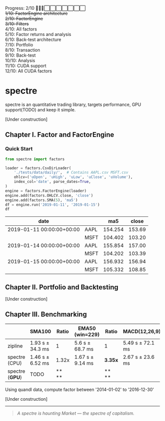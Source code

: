 
Progress: 2/10  🔳🔳🔳⬜⬜⬜⬜⬜⬜⬜  
~~1/10: FactorEngine architecture~~  
~~2/10: FactorEngine~~  
~~3/10: Filters~~  
4/10: All factors  
5/10: Factor returns and analysis    
6/10: Back-test architecture  
7/10: Portfolio  
8/10: Transaction  
9/10: Back-test  
10/10: Analysis  
11/10: CUDA support  
12/10: All CUDA factors  

# spectre 

spectre is an quantitative trading library, 
targets performance, GPU support(TODO) and keep it simple. 

[Under construction]

## Chapter I. Factor and FactorEngine

### Quick Start
```python
from spectre import factors

loader = factors.CsvDirLoader(
    './tests/data/daily/',  # Contains AAPL.csv MSFT.csv
    ohlcv=('uOpen', 'uHigh', 'uLow', 'uClose', 'uVolume'),
    index_col='date', parse_dates=True,
)
engine = factors.FactorEngine(loader)
engine.add(factors.OHLCV.close, 'close')
engine.add(factors.SMA(5), 'ma5')
df = engine.run('2019-01-11', '2019-01-15')
df
```
		

|date                     |    |        ma5|	 close|	
|-------------------------|----|-----------|----------|
|2019-01-11 00:00:00+00:00|AAPL|    154.254|	153.69|
|                         |MSFT|    104.402|	103.20|
|2019-01-14 00:00:00+00:00|AAPL|    155.854|	157.00|
|                         |MSFT|    104.202|	103.39|
|2019-01-15 00:00:00+00:00|AAPL|    156.932|	156.94|
|                         |MSFT|    105.332|	108.85|


## Chapter II. Portfolio and Backtesting

[Under construction]

## Chapter III. Benchmarking

|                 |      SMA100      | Ratio | EMA50 (win=229) | Ratio   | MACD(12,26,9)    | Ratio   |
|-----------------|------------------|-------|-----------------|---------|------------------|---------|
|zipline          | 1.93 s ± 34.3 ms |	 1   | 5.6 s ± 68.7 ms |	1    | 5.49 s ± 72.1 ms |	 1    |
|spectre (CPU)    | 1.46 s ± 6.52 ms | 1.32x | 1.67 s ± 9.14 ms|**3.35x**| 2.67 s ± 23.6 ms |**2.06x**|
|spectre (**GPU**)| TODO             |**  ** |	                |**   **|	                 |      |

Using quandl data, compute factor between '2014-01-02' to '2016-12-30'  
 
[Under construction]

------------
> *A spectre is haunting Market — the spectre of capitalism.*
